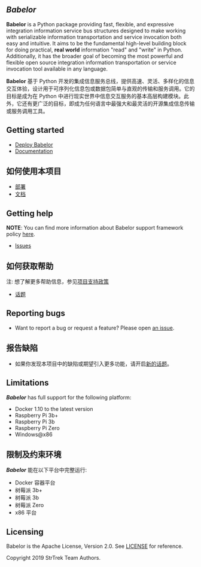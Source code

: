 ## **_Babelor_**

**Babelor** is a Python package providing fast, flexible, and expressive integration information service bus structures designed to make working with serializable information transportation and service invocation both easy and intuitive. It aims to be the fundamental high-level building block for doing practical, **real world** information "read" and "write" in Python. Additionally, it has the broader goal of becoming the most powerful and flexible open source integration information transportation or service invocation tool available in any language.

**Babelor** 基于 Python 开发的集成信息服务总线，提供高速、灵活、多样化的信息交互体验，设计用于可序列化信息包或数据包简单与直观的传输和服务调用。它的目标是成为在 Python 中进行现实世界中信息交互服务的基本高层构建模块。此外，它还有更广泛的目标，即成为任何语言中最强大和最灵活的开源集成信息传输或服务调用工具。

## Getting started

* [Deploy Babelor](https://babelor.readthedocs.io/en/latest/deployment.html)
* [Documentation](https://babelor.readthedocs.io)

## 如何使用本项目

* [部署](https://Babelor.readthedocs.io/en/latest/deployment.html)
* [文档](https://Babelor.readthedocs.io)


## Getting help

**NOTE**: You can find more information about Babelor support framework policy [here](https://www.strtrek.com/babelor/support-policy/).

* [Issues](https://github.com/strtrek/babelor/issues)

## 如何获取帮助

注: 想了解更多帮助信息，参见[项目支持政策](https://www.strtrek.com/babelor/support-policy/)

* [话题](https://github.com/strtrek/babelor/issues)

## Reporting bugs

* Want to report a bug or request a feature? Please open [an issue](https://github.com/strtrek/babelor/issues/new).

## 报告缺陷

* 如果你发现本项目中的缺陷或期望引入更多功能，请开启[新的话题](https://github.com/strtrek/babelor/issues/new)。

## Limitations
**_Babelor_** has full support for the following platform:

* Docker 1.10 to the latest version
* Raspberry Pi 3b+
* Raspberry Pi 3b
* Raspberry Pi Zero
* Windows@x86

## 限制及约束环境

**_Babelor_** 能在以下平台中完整运行:

* Docker 容器平台
* 树莓派 3b+
* 树莓派 3b
* 树莓派 Zero
* x86 平台

## Licensing

Babelor is the Apache License, Version 2.0. See [LICENSE](./COPYING.txt) for reference.

Copyright 2019 StrTrek Team Authors.
